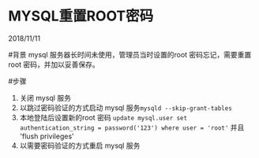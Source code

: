 # MYSQL重置ROOT密码
2018/11/11

#背景
mysql 服务器长时间未使用，管理员当时设置的root 密码忘记，需要重置 root 密码，并加以妥善保存。

#步骤
1. 关闭 mysql 服务
1. 以跳过密码验证的方式启动 mysql 服务`mysqld --skip-grant-tables`
1. 本地登陆后设置新的root 密码 `update mysql.user set authentication_string = password('123') where user = 'root'` 并且 'flush privileges'
1. 以需要密码验证的方式重启 mysql 服务